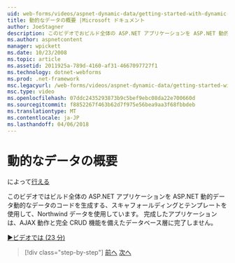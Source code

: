 ```yaml
---
uid: web-forms/videos/aspnet-dynamic-data/getting-started-with-dynamic-data
title: 動的なデータの概要 |Microsoft ドキュメント
author: JoeStagner
description: このビデオでおビルド全体の ASP.NET アプリケーションを ASP.NET 動的データ scaffoldi を生成する動的なデータのコードを使用して、Northwind データを使用しています.
ms.author: aspnetcontent
manager: wpickett
ms.date: 10/23/2008
ms.topic: article
ms.assetid: 2011925a-789d-4160-af31-4667097727f1
ms.technology: dotnet-webforms
ms.prod: .net-framework
msc.legacyurl: /web-forms/videos/aspnet-dynamic-data/getting-started-with-dynamic-data
msc.type: video
ms.openlocfilehash: 07ddc2435293873b9c5bef9ebc08da22e700660d
ms.sourcegitcommit: f8852267f463b62d7f975e56bea9aa3f68fbbdeb
ms.translationtype: MT
ms.contentlocale: ja-JP
ms.lasthandoff: 04/06/2018
---
```

<a name="getting-started-with-dynamic-data"></a>動的なデータの概要
====================
によって[行える](https://github.com/JoeStagner)

このビデオではビルド全体の ASP.NET アプリケーションを ASP.NET 動的データ動的なデータのコードを生成する、スキャフォールディングとテンプレートを使用して、Northwind データを使用しています。 完成したアプリケーションは、AJAX 動作と完全 CRUD 機能を備えたデータベース層に完了しません。

[&#9654;ビデオでは (23 分)](https://channel9.msdn.com/Blogs/ASP-NET-Site-Videos/getting-started-with-dynamic-data)

> [!div class="step-by-step"]
> [前へ](how-do-i-use-a-dynamiccontrol-in-listview-and-detailsview-controls.md)
> [次へ](begin-editing-the-templates-in-aspnet-dynamic-data-applications.md)
